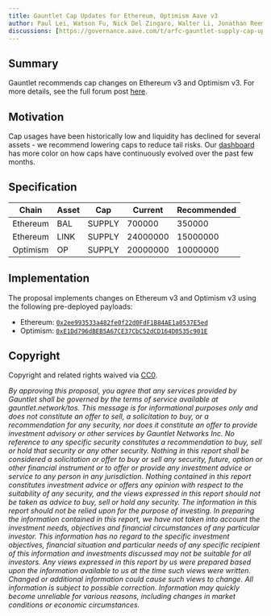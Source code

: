 ```yaml
---
title: Gauntlet Cap Updates for Ethereum, Optimism Aave v3
author: Paul Lei, Watson Fu, Nick Del Zingaro, Walter Li, Jonathan Reem, Nick Cannon, Sarah Chen, Dana Tung, Aaruran Chandrasekhar
discussions: [https://governance.aave.com/t/arfc-gauntlet-supply-cap-updates-for-ethereum-v3-optimism-v3-2023-07-05/13917]
---
```


## Summary

Gauntlet recommends cap changes on Ethereum v3 and Optimism v3. For more details, see the full forum post [here](https://governance.aave.com/t/arfc-gauntlet-supply-cap-updates-for-ethereum-v3-optimism-v3-2023-07-05/13917).


## Motivation

Cap usages have been historically low and liquidity has declined for several assets - we recommend lowering caps to reduce tail risks. Our [dashboard](https://risk.gauntlet.network/protocols/aave/markets/ethereum/assets/bal) has more color on how caps have continuously evolved over the past few months.


## Specification

| Chain | Asset | Cap | Current | Recommended |
|-------|-------|-----|---------|-------------|
| Ethereum | BAL | SUPPLY | 700000 | 350000 |
| Ethereum | LINK | SUPPLY | 24000000 | 15000000 |
| Optimism | OP | SUPPLY | 20000000 | 10000000 |

## Implementation

The proposal implements changes on Ethereum v3 and Optimism v3 using the following pre-deployed payloads:
  - Ethereum: [`0x2ee993533a482fe0f22d0FdF1B84AE1a0537E5ed`](https://etherscan.io/address/0x2ee993533a482fe0f22d0FdF1B84AE1a0537E5ed)
  - Optimism: [`0xE1Dd796dBEB5A67CE37CbC52dCD164D0535c901E`](https://optimistic.etherscan.io/address/0xE1Dd796dBEB5A67CE37CbC52dCD164D0535c901E)

## Copyright

Copyright and related rights waived via [CC0](https://creativecommons.org/publicdomain/zero/1.0/).

*By approving this proposal, you agree that any services provided by Gauntlet shall be governed by the terms of service available at gauntlet.network/tos. This message is for informational purposes only and does not constitute an offer to sell, a solicitation to buy, or a recommendation for any security, nor does it constitute an offer to provide investment advisory or other services by Gauntlet Networks Inc. No reference to any specific security constitutes a recommendation to buy, sell or hold that security or any other security. Nothing in this report shall be considered a solicitation or offer to buy or sell any security, future, option or other financial instrument or to offer or provide any investment advice or service to any person in any jurisdiction. Nothing contained in this report constitutes investment advice or offers any opinion with respect to the suitability of any security, and the views expressed in this report should not be taken as advice to buy, sell or hold any security. The information in this report should not be relied upon for the purpose of investing. In preparing the information contained in this report, we have not taken into account the investment needs, objectives and financial circumstances of any particular investor. This information has no regard to the specific investment objectives, financial situation and particular needs of any specific recipient of this information and investments discussed may not be suitable for all investors. Any views expressed in this report by us were prepared based upon the information available to us at the time such views were written. Changed or additional information could cause such views to change. All information is subject to possible correction. Information may quickly become unreliable for various reasons, including changes in market conditions or economic circumstances.*
